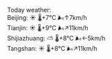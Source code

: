 Today weather:  
Beijing: ☀️   🌡️+7°C 🌬️↑7km/h  
Tianjin: ☀️   🌡️+9°C 🌬️↗11km/h  
Shijiazhuang: ⛅️  🌡️+8°C 🌬️←5km/h  
Tangshan: ☀️   🌡️+8°C 🌬️↗11km/h  
